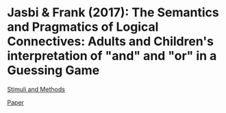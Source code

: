 # Jasbi & Frank (2017): The Semantics and Pragmatics of Logical Connectives: Adults and Children's interpretation of "and" and "or" in a Guessing Game

[Stimuli and Methods](http://htmlpreview.github.com/?https://github.com/jasbi/cogsci2017/blob/master/0_methods/and-or_randomization.html)

[Paper](https://mindmodeling.org/cogsci2017/papers/0117/paper0117.pdf)


